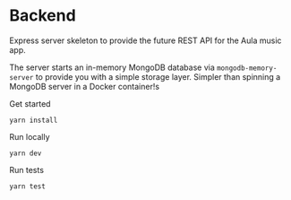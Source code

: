 # Backend

Express server skeleton to provide the future REST API for the Aula music app.

The server starts an in-memory MongoDB database via `mongodb-memory-server` to provide you with a simple storage layer. Simpler than spinning a MongoDB server in a Docker container!s

Get started

```
yarn install
```

Run locally

```
yarn dev
```

Run tests

```
yarn test
```
